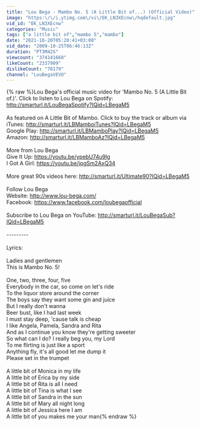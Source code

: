 ```yaml
---
title: "Lou Bega - Mambo No. 5 (A Little Bit of...) (Official Video)"
image: "https:\/\/i.ytimg.com\/vi\/EK_LN3XEcnw\/hqdefault.jpg"
vid_id: "EK_LN3XEcnw"
categories: "Music"
tags: ["a little bit of","mambo 5","mambo"]
date: "2021-10-20T05:20:41+03:00"
vid_date: "2009-10-25T06:46:13Z"
duration: "PT3M42S"
viewcount: "374141668"
likeCount: "2337909"
dislikeCount: "78179"
channel: "LouBegaVEVO"
---
```

{% raw %}Lou Bega's official music video for 'Mambo No. 5 (A Little Bit of.)'. Click to listen to Lou Bega on Spotify: <a rel="nofollow" target="blank" href="http://smarturl.it/LouBegaSpotify?IQid=LBegaM5">http://smarturl.it/LouBegaSpotify?IQid=LBegaM5</a><br /><br />As featured on A Little Bit of Mambo. Click to buy the track or album via iTunes: <a rel="nofollow" target="blank" href="http://smarturl.it/LBMamboiTunes?IQid=LBegaM5">http://smarturl.it/LBMamboiTunes?IQid=LBegaM5</a><br />Google Play: <a rel="nofollow" target="blank" href="http://smarturl.it/LBMamboPlay?IQid=LBegaM5">http://smarturl.it/LBMamboPlay?IQid=LBegaM5</a><br />Amazon: <a rel="nofollow" target="blank" href="http://smarturl.it/LBMamboAz?IQid=LBegaM5">http://smarturl.it/LBMamboAz?IQid=LBegaM5</a><br /><br />More from Lou Bega<br />Give It Up: <a rel="nofollow" target="blank" href="https://youtu.be/ypebU74u9lg">https://youtu.be/ypebU74u9lg</a><br />I Got A Girl: <a rel="nofollow" target="blank" href="https://youtu.be/jpgSm2AxQ34">https://youtu.be/jpgSm2AxQ34</a><br /><br />More great 90s videos here: <a rel="nofollow" target="blank" href="http://smarturl.it/Ultimate90?IQid=LBegaM5">http://smarturl.it/Ultimate90?IQid=LBegaM5</a><br /><br />Follow Lou Bega<br />Website: <a rel="nofollow" target="blank" href="http://www.lou-bega.com/">http://www.lou-bega.com/</a><br />Facebook: <a rel="nofollow" target="blank" href="https://www.facebook.com/loubegaofficial">https://www.facebook.com/loubegaofficial</a><br /><br />Subscribe to Lou Bega on YouTube: <a rel="nofollow" target="blank" href="http://smarturl.it/LouBegaSub?IQid=LBegaM5">http://smarturl.it/LouBegaSub?IQid=LBegaM5</a><br /><br />---------<br /><br />Lyrics:<br /><br />Ladies and gentlemen<br />This is Mambo No. 5!<br /><br />One, two, three, four, five<br />Everybody in the car, so come on let's ride<br />To the liquor store around the corner<br />The boys say they want some gin and juice<br />But I really don't wanna<br />Beer bust, like I had last week<br />I must stay deep, 'cause talk is cheap<br />I like Angela, Pamela, Sandra and Rita<br />And as I continue you know they're getting sweeter<br />So what can I do? I really beg you, my Lord<br />To me flirting is just like a sport<br />Anything fly, it's all good let me dump it<br />Please set in the trumpet<br /><br />A little bit of Monica in my life<br />A little bit of Erica by my side<br />A little bit of Rita is all I need<br />A little bit of Tina is what I see<br />A little bit of Sandra in the sun<br />A little bit of Mary all night long<br />A little bit of Jessica here I am<br />A little bit of you makes me your man{% endraw %}
